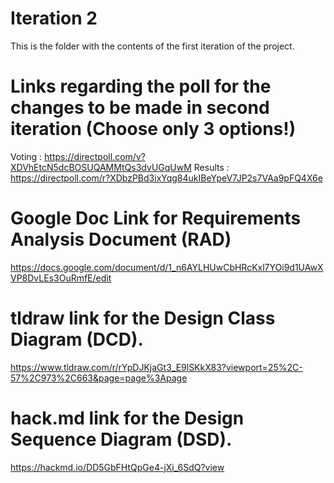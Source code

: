 # Iteration 2
This is the folder with the contents of the first iteration of the project.
# Links regarding the poll for the changes to be made in second iteration (Choose only 3 options!)
Voting : https://directpoll.com/v?XDVhEtcN5dcBOSUQAMMtQs3dvUGqUwM
Results : https://directpoll.com/r?XDbzPBd3ixYqg84ukIBeYpeV7JP2s7VAa9pFQ4X6e

# Google Doc Link for Requirements Analysis Document (RAD)
https://docs.google.com/document/d/1_n6AYLHUwCbHRcKxl7YOi9d1UAwXVP8DvLEs3OuRmfE/edit

# tldraw link for the Design Class Diagram (DCD).
https://www.tldraw.com/r/rYpDJKjaGt3_E9lSKkX83?viewport=25%2C-57%2C973%2C663&page=page%3Apage

# hack.md link for the Design Sequence Diagram (DSD).
https://hackmd.io/DD5GbFHtQpGe4-jXi_6SdQ?view
